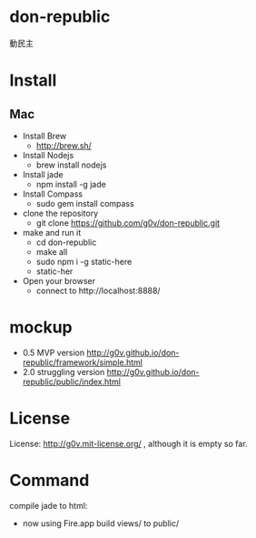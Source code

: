don-republic
============
動民主

Install
============
Mac
------------
* Install Brew
    * http://brew.sh/
* Install Nodejs
    * brew install nodejs
* Install jade
    * npm install -g jade
* Install Compass
   * sudo gem install compass
* clone the repository 
   * git clone https://github.com/g0v/don-republic.git
* make and run it   
	* cd don-republic
	* make all
	* sudo npm i -g static-here
	* static-her
* Open your browser
    * connect to http://localhost:8888/

mockup
============
* 0.5 MVP version http://g0v.github.io/don-republic/framework/simple.html
* 2.0 struggling version http://g0v.github.io/don-republic/public/index.html

License
============
License: http://g0v.mit-license.org/ , although it is empty so far.

Command
============
compile jade to html:
* now using Fire.app build views/ to public/
